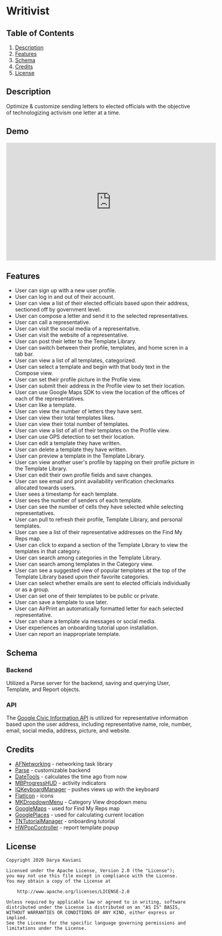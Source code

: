 # Writivist

## Table of Contents
1. [Description](#Description)
2. [Features](#Features)
3. [Schema](#Schema)
4. [Credits](#Credits)
5. [License](#License)

## Description
Optimize & customize sending letters to elected officials with the objective of technologizing activism one letter at a time.

## Demo
<iframe width="560" height="315" src="https://www.youtube.com/embed/Uo7qFxssK8U" frameborder="0" allow="accelerometer; autoplay; encrypted-media; gyroscope; picture-in-picture" allowfullscreen></iframe>

## Features

* User can sign up with a new user profile.
* User can log in and out of their account.
* User can view a list of their elected officials based upon their address, sectioned off by government level.
* User can compose a letter and send it to the selected representatives.
* User can call a representative.
* User can visit the social media of a representative.
* User can visit the website of a representative.
* User can post their letter to the Template Library.
* User can switch between their profile, templates, and home scren in a tab bar.
* User can view a list of all templates, categorized.
* User can select a template and begin with that body text in the Compose view.
* User can set their profile picture in the Profile view.
* User can submit their address in the Profile view to set their location.
* User can use Google Maps SDK to view the location of the offices of each of the representatives.
* User can like a template.
* User can view the number of letters they have sent.
* User can view their total templates likes.
* User can view their total number of templates.
* User can view a list of all of their templates on the Profile view.
* User can use GPS detection to set their location.
* User can edit a template they have written.
* User can delete a template they have written.
* User can preview a template in the Template Library.
* User can view another user's profile by tapping on their profile picture in the Template Library.
* User can edit their own profile fields and save changes.
* User can see email and print availability verification checkmarks allocated towards users.
* User sees a timestamp for each template.
* User sees the number of senders of each template.
* User can see the number of cells they have selected while selecting representatives.
* User can pull to refresh their profile, Template Library, and personal templates.
* User can see a list of their representative addresses on the Find My Reps map.
* User can click to expand a section of the Template Library to view the templates in that category.
* User can search among categories in the Template Library.
* User can search among templates in the Category view.
* User can see a suggested view of popular templates at the top of the Template Library based upon their favorite categories.
* User can select whether emails are sent to elected officials individually or as a group.
* User can set one of their templates to be public or private.
* User can save a template to use later.
* User can AirPrint an automatically formatted letter for each selected representative.
* User can share a template via messages or social media.
* User experiences an onboarding tutorial upon installation.
* User can report an inappropriate template.

## Schema 

### Backend

Utilized a Parse server for the backend, saving and querying User, Template, and Report objects.

### API

The [Google Civic Information API](https://developers.google.com/civic-information/docs/v2) is utilized for representative information based upon the user address, including representative name, role, number, email, social media, address, picture, and website.

## Credits

- [AFNetworking](https://github.com/AFNetworking/AFNetworking) - networking task library
- [Parse](https://parseplatform.org/) - customizable backend
- [DateTools](https://github.com/MatthewYork/DateTools) - calculates the time ago from now
- [MBProgressHUD](https://github.com/jdg/MBProgressHUD) - activity indicators
- [IQKeyboardManager](https://github.com/hackiftekhar/IQKeyboardManager) - pushes views up with the keyboard
- [FlatIcon](flaticon.com) - icons
- [MKDropdownMenu](https://github.com/maxkonovalov/MKDropdownMenu) - Category View dropdown menu
- [GoogleMaps](https://cocoapods.org/pods/GoogleMaps) - used for Find My Reps map
- [GooglePlaces](https://cocoapods.org/pods/GooglePlaces) - used for calculating current location
- [TNTutorialManager](https://github.com/Tawa/TNTutorialManager) - onboarding tutorial
- [HWPopController](https://github.com/HeathWang/HWPopController) - report template popup

## License

    Copyright 2020 Darya Kaviani

    Licensed under the Apache License, Version 2.0 (the "License");
    you may not use this file except in compliance with the License.
    You may obtain a copy of the License at

        http://www.apache.org/licenses/LICENSE-2.0

    Unless required by applicable law or agreed to in writing, software
    distributed under the License is distributed on an "AS IS" BASIS,
    WITHOUT WARRANTIES OR CONDITIONS OF ANY KIND, either express or implied.
    See the License for the specific language governing permissions and
    limitations under the License.

